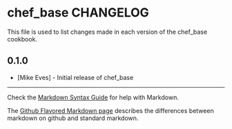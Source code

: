 chef_base CHANGELOG
===================

This file is used to list changes made in each version of the chef_base cookbook.

0.1.0
-----
- [Mike Eves] - Initial release of chef_base

- - -
Check the [Markdown Syntax Guide](http://daringfireball.net/projects/markdown/syntax) for help with Markdown.

The [Github Flavored Markdown page](http://github.github.com/github-flavored-markdown/) describes the differences between markdown on github and standard markdown.
